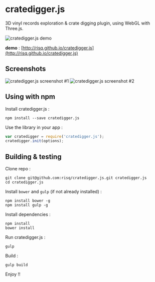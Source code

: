 cratedigger.js
===========

3D vinyl records exploration & crate digging plugin, using WebGL with Three.js.

![cratedigger.js demo](http://risq.github.io/cratedigger.js/img/demo.gif)

**demo** : [http://risq.github.io/cratedigger.js](http://risq.github.io/cratedigger.js)


Screenshots
-----------

![cratedigger.js screenshot #1](http://risq.github.io/cratedigger.js/img/screenshot1.png)
![cratedigger.js screenshot #2](http://risq.github.io/cratedigger.js/img/screenshot2.png)


Using with npm
-----------

Install cratedigger.js :

    npm install --save cratedigger.js

Use the library in your app :

`````javascript
var cratedigger = require('cratedigger.js');
cratedigger.init(options);
`````


Building & testing
-----------

Clone repo :

    git clone git@github.com:risq/cratedigger.js.git cratedigger.js
    cd cratedigger.js

Install `bower` and `gulp` (if not already installed) :
    
    npm install bower -g
    npm install gulp -g

Install dependencies :
    
    npm install
    bower install
    
Run cratedigger.js :
    
    gulp
    
Build  :

    gulp build
    
Enjoy !!
